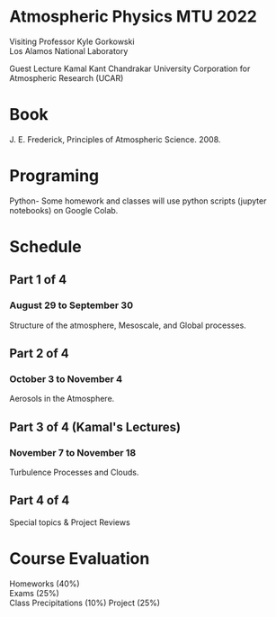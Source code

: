 # Atmospheric Physics MTU 2022

Visiting Professor Kyle Gorkowski\
Los Alamos National Laboratory

Guest Lecture Kamal Kant Chandrakar
University Corporation for Atmospheric Research (UCAR)

# Book
J. E. Frederick, Principles of Atmospheric Science. 2008.

# Programing
Python- Some homework and classes will use python scripts (jupyter notebooks) on Google Colab.

# Schedule

## Part 1 of 4
### August 29 to September 30
Structure of the atmosphere, Mesoscale, and Global processes.

## Part 2 of 4
### October 3 to November 4
Aerosols in the Atmosphere.

## Part 3 of 4 (Kamal's Lectures)
### November 7 to November 18 
Turbulence Processes and Clouds.

## Part 4 of 4
Special topics \& Project Reviews

# Course Evaluation
Homeworks (40%)\
Exams (25%)\
Class Precipitations (10%)
Project (25%)
